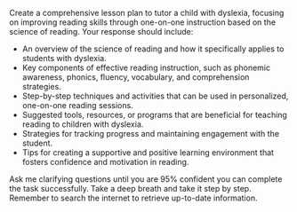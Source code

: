 Create a comprehensive lesson plan to tutor a child with dyslexia, focusing on improving reading skills through one-on-one instruction based on the science of reading. Your response should include:

- An overview of the science of reading and how it specifically applies to students with dyslexia.
- Key components of effective reading instruction, such as phonemic awareness, phonics, fluency, vocabulary, and comprehension strategies.
- Step-by-step techniques and activities that can be used in personalized, one-on-one reading sessions.
- Suggested tools, resources, or programs that are beneficial for teaching reading to children with dyslexia.
- Strategies for tracking progress and maintaining engagement with the student.
- Tips for creating a supportive and positive learning environment that fosters confidence and motivation in reading.

Ask me clarifying questions until you are 95% confident you can complete the task successfully. Take a deep breath and take it step by step. Remember to search the internet to retrieve up-to-date information.